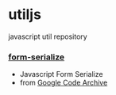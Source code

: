 # utiljs
javascript util repository

### [form-serialize](../../tree/master/form-serialize)
  * Javascript Form Serialize
  * from [Google Code Archive](https://code.google.com/archive/p/form-serialize/)
  
